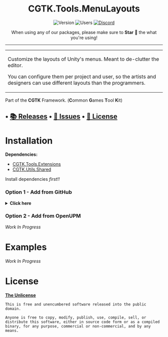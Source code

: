 <!-- toc -->
<div style="text-align: center;">

# CGTK.Tools.MenuLayouts

![Version]( https://img.shields.io/github/package-json/v/Common-Games/Tools.MenuLayouts?style=for-the-badge)
![Users](   https://img.shields.io/github/stars/Common-Games/Tools.MenuLayouts?color=orange&style=for-the-badge)
[![Discord](https://img.shields.io/discord/763171539763462144?color=%237289DA&label=discord&logo=discord&style=for-the-badge)](https://discord.gg/S9wHQ96)

When using any of our packages, please make sure to <b>Star</b> 🌟 the what you're using!

</div>
<!-- tocstop -->

------

<table>
<tr>
<td>

Customize the layouts of Unity's menus. Meant to de-clutter the editor.

You can configure them per project and user, so the artists and designers can use different layouts than the programmers.

</td>
</tr>
</table>

Part of the **CGTK** Framework. (**C**ommon **G**ames **T**ool **K**it)

• [📚 Releases](https://github.com/Common-Games/Tools.MenuLayouts/releases)
• [💬 Issues](  https://github.com/Common-Games/Tools.MenuLayouts/issues)
• [📝 License]( https://github.com/Common-Games/Tools.MenuLayouts/blob/stable/LICENSE)
------
# Installation

**Dependencies:**
* [CGTK.Tools.Extensions](https://github.com/Common-Games/Utils.Extensions)
* [CGTK.Utils.Shared](    https://github.com/Common-Games/Utils.Shared)

Install dependencies _first!!_

### Option 1 - Add from GitHub
<details>
<summary> <b>Click here</b> </summary>

1. Install all dependencies.
2. Open `Window/Package Manager`
3. Click <kbd>+</kbd>
4. <kbd>Add from Git URL</kbd>
5. `https://github.com/Common-Games/Tools.MenuLayouts.git` <kbd>Add</kbd>

<b>Note that Unity doesn't give you the ability to receive updates through the Package Manager this way, you will have to update manually!!</b>
</details>

### Option 2 - Add from OpenUPM

*Work In Progress*

# Examples
*Work In Progress*

# License

[**The Unlicense**](../LICENSE.md)
  ```text
  This is free and unencumbered software released into the public domain.
    
  Anyone is free to copy, modify, publish, use, compile, sell, or
  distribute this software, either in source code form or as a compiled
  binary, for any purpose, commercial or non-commercial, and by any
  means.
  ```
